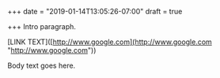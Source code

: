 +++
date = "2019-01-14T13:05:26-07:00"
draft = true

+++
Intro paragraph. 

\[LINK TEXT\]([http://www.google.com](http://www.google.com "http://www.google.com"))

<!--more-->

Body text goes here.